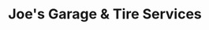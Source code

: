 ---
title: "Joe's Garage & Tire Services"
url: /north-olmsted/joes-garage-und-tire-services/
shop: Autowerkstatt
---